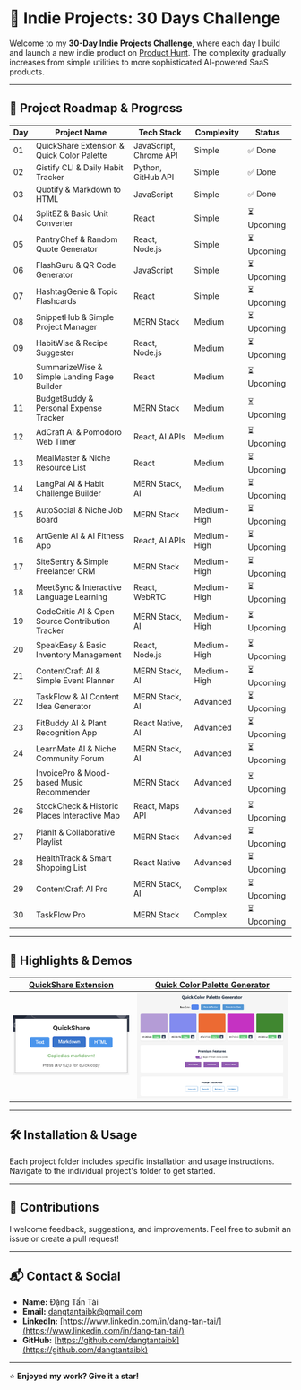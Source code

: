 # 🚀 Indie Projects: 30 Days Challenge

Welcome to my **30-Day Indie Projects Challenge**, where each day I build and launch a new indie product on [Product Hunt](https://www.producthunt.com). The complexity gradually increases from simple utilities to more sophisticated AI-powered SaaS products.

---

## 📅 Project Roadmap & Progress

| Day | Project Name | Tech Stack | Complexity | Status |
|-----|--------------|------------|------------|--------|
| 01  | QuickShare Extension & Quick Color Palette | JavaScript, Chrome API | Simple | ✅ Done |
| 02  | Gistify CLI & Daily Habit Tracker | Python, GitHub API | Simple |  ✅ Done |
| 03  | Quotify & Markdown to HTML | JavaScript | Simple | ✅ Done |
| 04  | SplitEZ & Basic Unit Converter | React | Simple | ⏳ Upcoming |
| 05  | PantryChef & Random Quote Generator | React, Node.js | Simple | ⏳ Upcoming |
| 06  | FlashGuru & QR Code Generator | JavaScript | Simple | ⏳ Upcoming |
| 07  | HashtagGenie & Topic Flashcards | React | Simple | ⏳ Upcoming |
| 08  | SnippetHub & Simple Project Manager | MERN Stack | Medium | ⏳ Upcoming |
| 09  | HabitWise & Recipe Suggester | React, Node.js | Medium | ⏳ Upcoming |
| 10  | SummarizeWise & Simple Landing Page Builder | React | Medium | ⏳ Upcoming |
| 11  | BudgetBuddy & Personal Expense Tracker | MERN Stack | Medium | ⏳ Upcoming |
| 12  | AdCraft AI & Pomodoro Web Timer | React, AI APIs | Medium | ⏳ Upcoming |
| 13  | MealMaster & Niche Resource List | React | Medium | ⏳ Upcoming |
| 14  | LangPal AI & Habit Challenge Builder | MERN Stack, AI | Medium | ⏳ Upcoming |
| 15  | AutoSocial & Niche Job Board | MERN Stack | Medium-High | ⏳ Upcoming |
| 16  | ArtGenie AI & AI Fitness App | React, AI APIs | Medium-High | ⏳ Upcoming |
| 17  | SiteSentry & Simple Freelancer CRM | MERN Stack | Medium-High | ⏳ Upcoming |
| 18  | MeetSync & Interactive Language Learning | React, WebRTC | Medium-High | ⏳ Upcoming |
| 19  | CodeCritic AI & Open Source Contribution Tracker | MERN Stack, AI | Medium-High | ⏳ Upcoming |
| 20  | SpeakEasy & Basic Inventory Management | React, Node.js | Medium-High | ⏳ Upcoming |
| 21  | ContentCraft AI & Simple Event Planner | MERN Stack, AI | Medium-High | ⏳ Upcoming |
| 22  | TaskFlow & AI Content Idea Generator | MERN Stack, AI | Advanced | ⏳ Upcoming |
| 23  | FitBuddy AI & Plant Recognition App | React Native, AI | Advanced | ⏳ Upcoming |
| 24  | LearnMate AI & Niche Community Forum | MERN Stack, AI | Advanced | ⏳ Upcoming |
| 25  | InvoicePro & Mood-based Music Recommender | MERN Stack | Advanced | ⏳ Upcoming |
| 26  | StockCheck & Historic Places Interactive Map | React, Maps API | Advanced | ⏳ Upcoming |
| 27  | PlanIt & Collaborative Playlist | MERN Stack | Advanced | ⏳ Upcoming |
| 28  | HealthTrack & Smart Shopping List | React Native | Advanced | ⏳ Upcoming |
| 29  | ContentCraft AI Pro | MERN Stack, AI | Complex | ⏳ Upcoming |
| 30  | TaskFlow Pro | MERN Stack | Complex | ⏳ Upcoming |

---

## 📸 Highlights & Demos

| [QuickShare Extension](projects/01/quickshare-extension/README.md) | [Quick Color Palette Generator](projects/01/quick-color-palette/README.md) |
|---|---|
| ![QuickShare Extension](resources/screenshots/QuickShare%20Extension.png) | ![Quick Color Palette Generator](resources/screenshots/Quick%20Color%20Palette%20Generator.png) |

---

## 🛠 Installation & Usage

Each project folder includes specific installation and usage instructions. Navigate to the individual project's folder to get started.

---

## 🤝 Contributions

I welcome feedback, suggestions, and improvements. Feel free to submit an issue or create a pull request!

---

## 📬 Contact & Social

- **Name:** Đặng Tấn Tài
- **Email:** dangtantaibk@gmail.com
- **LinkedIn:** [https://www.linkedin.com/in/dang-tan-tai/](https://www.linkedin.com/in/dang-tan-tai/)
- **GitHub:** [https://github.com/dangtantaibk](https://github.com/dangtantaibk)

---

⭐️ **Enjoyed my work? Give it a star!**